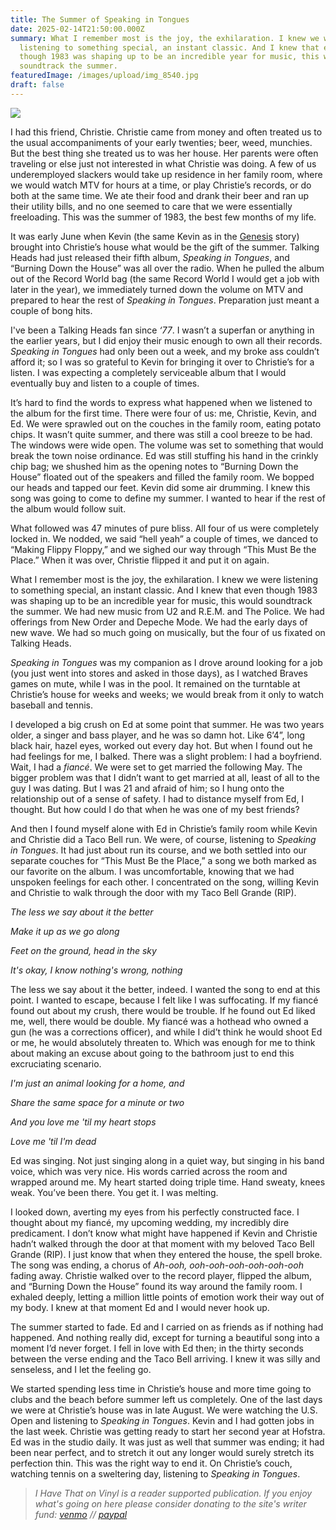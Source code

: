 ```yaml
---
title: The Summer of Speaking in Tongues
date: 2025-02-14T21:50:00.000Z
summary: What I remember most is the joy, the exhilaration. I knew we were
  listening to something special, an instant classic. And I knew that even
  though 1983 was shaping up to be an incredible year for music, this would
  soundtrack the summer.
featuredImage: /images/upload/img_8540.jpg
draft: false
---
```

![](/images/upload/img_8540.jpg)

I had this friend, Christie. Christie came from money and often treated us to the usual accompaniments of your early twenties; beer, weed, munchies. But the best thing she treated us to was her house. Her parents were often traveling or else just not interested in what Christie was doing. A few of us underemployed slackers would take up residence in her family room, where we would watch MTV for hours at a time, or play Christie’s records, or do both at the same time. We ate their food and drank their beer and ran up their utility bills, and no one seemed to care that we were essentially freeloading. This was the summer of 1983, the best few months of my life.

It was early June when Kevin (the same Kevin as in the [Genesis](https://ihavethatonvinyl.com/liner-notes/the-trick-to-getting-into-trick-of-the-tail-and-genesis/) story) brought into Christie’s house what would be the gift of the summer. Talking Heads had just released their fifth album, *Speaking in Tongues*, and “Burning Down the House” was all over the radio. When he pulled the album out of the Record World bag (the same Record World I would get a job with later in the year), we immediately turned down the volume on MTV and prepared to hear the rest of *Speaking in Tongues*. Preparation just meant a couple of bong hits.

I've been a Talking Heads fan since *‘77*. I wasn’t a superfan or anything in the earlier years, but I did enjoy their music enough to own all their records. *Speaking in Tongues* had only been out a week, and my broke ass couldn’t afford it; so I was so grateful to Kevin for bringing it over to Christie’s for a listen. I was expecting a completely serviceable album that I would eventually buy and listen to a couple of times.

It’s hard to find the words to express what happened when we listened to the album for the first time. There were four of us: me, Christie, Kevin, and Ed. We were sprawled out on the couches in the family room, eating potato chips. It wasn’t quite summer, and there was still a cool breeze to be had. The windows were wide open. The volume was set to something that would break the town noise ordinance. Ed was still stuffing his hand in the crinkly chip bag; we shushed him as the opening notes to “Burning Down the House” floated out of the speakers and filled the family room. We bopped our heads and tapped our feet. Kevin did some air drumming. I knew this song was going to come to define my summer. I wanted to hear if the rest of the album would follow suit.

What followed was 47 minutes of pure bliss. All four of us were completely locked in. We nodded, we said “hell yeah” a couple of times, we danced to “Making Flippy Floppy,” and we sighed our way through “This Must Be the Place.” When it was over, Christie flipped it and put it on again.

What I remember most is the joy, the exhilaration. I knew we were listening to something special, an instant classic. And I knew that even though 1983 was shaping up to be an incredible year for music, this would soundtrack the summer. We had new music from U2 and R.E.M. and The Police. We had offerings from New Order and Depeche Mode. We had the early days of new wave. We had so much going on musically, but the four of us fixated on Talking Heads.

*Speaking in Tongues* was my companion as I drove around looking for a job (you just went into stores and asked in those days), as I watched Braves games on mute, while I was in the pool. It remained on the turntable at Christie’s house for weeks and weeks; we would break from it only to watch baseball and tennis.

I developed a big crush on Ed at some point that summer. He was two years older, a singer and bass player, and he was so damn hot. Like 6’4”, long black hair, hazel eyes, worked out every day hot. But when I found out he had feelings for me, I balked. There was a slight problem: I had a boyfriend. Wait, I had a *fiancé*. We were set to get married the following May. The bigger problem was that I didn’t want to get married at all, least of all to the guy I was dating. But I was 21 and afraid of him; so I hung onto the relationship out of a sense of safety. I had to distance myself from Ed, I thought. But how could I do that when he was one of my best friends?

And then I found myself alone with Ed in Christie’s family room while Kevin and Christie did a Taco Bell run. We were, of course, listening to *Speaking in Tongues*. It had just about run its course, and we both settled into our separate couches for “This Must Be the Place,” a song we both marked as our favorite on the album. I was uncomfortable, knowing that we had unspoken feelings for each other. I concentrated on the song, willing Kevin and Christie to walk through the door with my Taco Bell Grande (RIP).

*The less we say about it the better*

*Make it up as we go along*

*Feet on the ground, head in the sky*

*It's okay, I know nothing's wrong, nothing*

The less we say about it the better, indeed. I wanted the song to end at this point. I wanted to escape, because I felt like I was suffocating. If my fiancé found out about my crush, there would be trouble. If he found out Ed liked me, well, there would be double. My fiancé was a hothead who owned a gun (he was a corrections officer), and while I did’t think he would shoot Ed or me, he would absolutely threaten to. Which was enough for me to think about making an excuse about going to the bathroom just to end this excruciating scenario.

*I'm just an animal looking for a home, and*

*Share the same space for a minute or two*

*And you love me 'til my heart stops*

*Love me 'til I'm dead*

Ed was singing. Not just singing along in a quiet way, but singing in his band voice, which was very nice. His words carried across the room and wrapped around me. My heart started doing triple time. Hand sweaty, knees weak. You’ve been there. You get it. I was melting.

I looked down, averting my eyes from his perfectly constructed face. I thought about my fiancé, my upcoming wedding, my incredibly dire predicament. I don’t know what might have happened if Kevin and Christie hadn’t walked through the door at that moment with my beloved Taco Bell Grande (RIP). I just know that when they entered the house, the spell broke. The song was ending, a chorus of *Ah-ooh, ooh-ooh-ooh-ooh-ooh-ooh* fading away. Christie walked over to the record player, flipped the album, and “Burning Down the House” found its way around the family room. I exhaled deeply, letting a million little points of emotion work their way out of my body. I knew at that moment Ed and I would never hook up.

The summer started to fade. Ed and I carried on as friends as if nothing had happened. And nothing really did, except for turning a beautiful song into a moment I’d never forget. I fell in love with Ed then; in the thirty seconds between the verse ending and the Taco Bell arriving. I knew it was silly and senseless, and I let the feeling go.

 We started spending less time in Christie’s house and more time going to clubs and the beach before summer left us completely. One of the last days we were at Christie’s house was in late August. We were watching the U.S. Open and listening to *Speaking in Tongues*. Kevin and I had gotten jobs in the last week. Christie was getting ready to start her second year at Hofstra. Ed was in the studio daily. It was just as well that summer was ending; it had been near perfect, and to stretch it out any longer would surely stretch its perfection thin. This was the right way to end it. On Christie’s couch, watching tennis on a sweltering day, listening to *Speaking in Tongues*.

> *I Have That on Vinyl is a reader supported publication. If you enjoy what's going on here please consider donating to the site's writer fund: [venmo](https://account.venmo.com/u/Michele-Catalano2659) // [paypal](https://www.paypal.com/paypalme/goingitaloneny?country.x=US&locale.x=en_US)*
